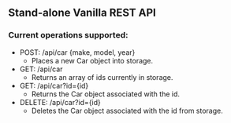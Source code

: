 ## Stand-alone Vanilla REST API
### Current operations supported:
- POST: /api/car {make, model, year}
  - Places a new Car object into storage.
- GET: /api/car
  - Returns an array of ids currently in storage.
- GET: /api/car?id={id}
  - Returns the Car object associated with the id.
- DELETE: /api/car?id={id}
  - Deletes the Car object associated with the id from storage.